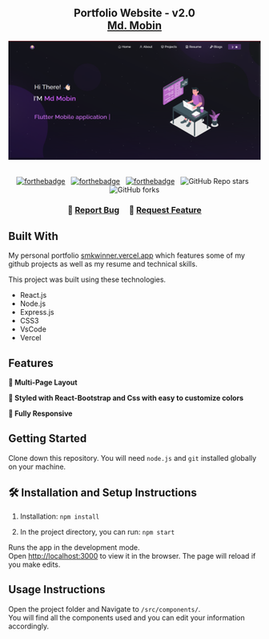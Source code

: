<h2 align="center">
  Portfolio Website - v2.0<br/>
  <a href="https://smkwinner.vercel.app/" target="_blank">Md. Mobin</a>
</h2>
<div align="center">
  <img alt="Demo" src="./Images/readme-img.png" />
</div>

<br/>

<center>

[![forthebadge](https://forthebadge.com/images/badges/built-with-love.svg)](https://forthebadge.com) &nbsp;
[![forthebadge](https://forthebadge.com/images/badges/made-with-javascript.svg)](https://forthebadge.com) &nbsp;
[![forthebadge](https://forthebadge.com/images/badges/open-source.svg)](https://forthebadge.com) &nbsp;
![GitHub Repo stars](https://img.shields.io/github/stars/djsmk123/Portfolio?color=red&logo=github&style=for-the-badge) &nbsp;
![GitHub forks](https://img.shields.io/github/forks/djsmk123/Portfolio?color=red&logo=github&style=for-the-badge)

</center>

<h3 align="center">
    🔹
    <a href="https://github.com/djsmk123/Portfolio/issues">Report Bug</a> &nbsp; &nbsp;
    🔹
    <a href="https://github.com/djsmk123/Portfolio/issues">Request Feature</a>
</h3>


## Built With

My personal portfolio <a href="https://smkwinner.vercel.app/" target="_blank">smkwinner.vercel.app</a> which features some of my github projects as well as my resume and technical skills.<br/>

This project was built using these technologies.

- React.js
- Node.js
- Express.js
- CSS3
- VsCode
- Vercel

## Features

**📖 Multi-Page Layout**

**🎨 Styled with React-Bootstrap and Css with easy to customize colors**

**📱 Fully Responsive**

## Getting Started

Clone down this repository. You will need `node.js` and `git` installed globally on your machine.

## 🛠 Installation and Setup Instructions

1. Installation: `npm install`

2. In the project directory, you can run: `npm start`

Runs the app in the development mode.\
Open [http://localhost:3000](http://localhost:3000) to view it in the browser.
The page will reload if you make edits.

## Usage Instructions

Open the project folder and Navigate to `/src/components/`. <br/>
You will find all the components used and you can edit your information accordingly.


